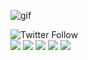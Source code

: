 ![gif](https://media.giphy.com/media/LnoaK0tfqU0YowFvhB/giphy.gif)

![Twitter Follow](https://img.shields.io/twitter/follow/errDeCapa8) <br>
<img src="https://img.shields.io/badge/python-%233776AB.svg?&style=flat-square&logo=python&logoColor=white"/>  	<img src="https://img.shields.io/badge/java-%23ED8B00.svg?&style=for-the-badge&logo=java&logoColor=white"/> <img src="https://img.shields.io/badge/c%20-%2300599C.svg?&style=for-the-badge&logo=c&logoColor=white"/> <img src="https://img.shields.io/badge/mysql-%2300f.svg?&style=for-the-badge&logo=mysql&logoColor=white"/> 	<img src="https://img.shields.io/badge/unity%20-%23100000.svg?&style=for-the-badge&logo=unity&logoColor=white"/>
